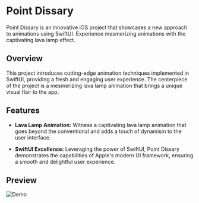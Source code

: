 # Point Dissary

Point Dissary is an innovative iOS project that showcases a new approach to animations using SwiftUI. Experience mesmerizing animations with the captivating lava lamp effect.

## Overview

This project introduces cutting-edge animation techniques implemented in SwiftUI, providing a fresh and engaging user experience. The centerpiece of the project is a mesmerizing lava lamp animation that brings a unique visual flair to the app.

## Features

- **Lava Lamp Animation:** Witness a captivating lava lamp animation that goes beyond the conventional and adds a touch of dynamism to the user interface.

- **SwiftUI Excellence:** Leveraging the power of SwiftUI, Point Dissary demonstrates the capabilities of Apple's modern UI framework, ensuring a smooth and delightful user experience.

## Preview

![Demo](./preview/preview.gif)

